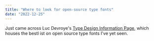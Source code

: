 ```yaml
---
title: "Where to look for open-source type fonts"
date: "2022-12-25"
---
```


Just came across Luc Devroye's [Type Design Information Page](http://luc.devroye.org/opensourcefonts.html), which houses the bestl ist on open source type fonts I've yet seen.